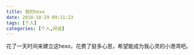 ```yaml
---
title: 我的hexo
date: 2018-10-29 09:11:23
tags: [个人]
categories: [个人,闲话]
---
```


花了一天时间来建立这hexo，花费了挺多心思，希望能成为我心灵的小港湾吧。